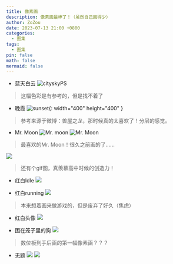 ```yaml
---
title: 像素画
description: 像素画最棒了！（虽然自己画得少）
author: ZoZou
date: 2023-07-13 21:00 +0800
categories:
  - 图集
tags:
  - 图集
pin: false
math: false
mermaid: false
---
```

- 蓝天白云
![cityskyPS](https://cdn.jsdelivr.net/gh/ZoZou02/zozou-pic/cityskyPS.png)
> 这幅色彩是有参考的，但是找不着了

- 晚霞
![sunset](https://cdn.jsdelivr.net/gh/ZoZou02/zozou-pic/sunset.png){: width="400" height="400" }
> 参考来源于微博：兽屋之龙，那时候真的太喜欢了！分层的感觉。

- Mr. Moon
![Mr. moon](https://cdn.jsdelivr.net/gh/ZoZou02/zozou-pic/Mr.%20moon%20(2).png)
![Mr. Moon](https://cdn.jsdelivr.net/gh/ZoZou02/zozou-pic/Mr.%20Moon.png)
> 最喜欢的Mr. Moon！很久之前画的了......

![](https://cdn.jsdelivr.net/gh/ZoZou02/zozou-pic/Mr.%20moon.gif)
> 还有个gif图，真羡慕高中时候的创造力！

- 红白Idle
![](https://cdn.jsdelivr.net/gh/ZoZou02/zozou-pic/redwhilte.gif)

- 红白running
![](https://cdn.jsdelivr.net/gh/ZoZou02/zozou-pic/big-export.gif)
> 本来想着画来做游戏的，但是废弃了好久（焦虑）

- 红白头像
![](https://cdn.jsdelivr.net/gh/ZoZou02/zozou-pic/zozou%403x.png)

- 困在笼子里的狗
![](https://cdn.jsdelivr.net/gh/ZoZou02/zozou-pic/cagedog.png)
> 数位板到手后画的第一幅像素画？？？

- 无题
![](https://cdn.jsdelivr.net/gh/ZoZou02/zozou-pic/The%20white.png)
![](https://cdn.jsdelivr.net/gh/ZoZou02/zozou-pic/The%20white%202.png)
